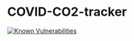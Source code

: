 # COVID-CO2-tracker
 
[![Known Vulnerabilities](https://snyk.io/test/github/ariccio/COVID-CO2-tracker/badge.svg)](https://snyk.io/test/github/ariccio/COVID-CO2-tracker)

